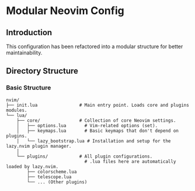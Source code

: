 # Modular Neovim Config

## Introduction

This configuration has been refactored into a modular structure for better maintainability.

## Directory Structure

### Basic Structure

```text
nvim/
├── init.lua                # Main entry point. Loads core and plugins modules.
└── lua/
    ├── core/               # Collection of core Neovim settings.
    │   ├── options.lua       # Vim-related options (set).
    │   ├── keymaps.lua       # Basic keymaps that don't depend on plugins.
    │   └── lazy_bootstrap.lua # Installation and setup for the lazy.nvim plugin manager.
    │
    └── plugins/            # All plugin configurations.
                              # .lua files here are automatically loaded by lazy.nvim.
        ├── colorscheme.lua
        ├── telescope.lua
        └── ... (Other plugins)
```
